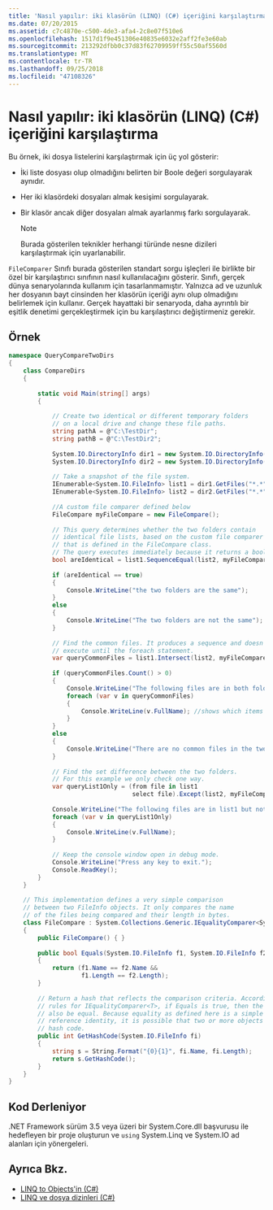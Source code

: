 ```yaml
---
title: 'Nasıl yapılır: iki klasörün (LINQ) (C#) içeriğini karşılaştırma'
ms.date: 07/20/2015
ms.assetid: c7c4870e-c500-4de3-afa4-2c8e07f510e6
ms.openlocfilehash: 1517d1f9e451306e40835e6032e2aff2fe3e60ab
ms.sourcegitcommit: 213292dfbb0c37d83f62709959ff55c50af5560d
ms.translationtype: MT
ms.contentlocale: tr-TR
ms.lasthandoff: 09/25/2018
ms.locfileid: "47108326"
---
```

# <a name="how-to-compare-the-contents-of-two-folders-linq-c"></a>Nasıl yapılır: iki klasörün (LINQ) (C#) içeriğini karşılaştırma
Bu örnek, iki dosya listelerini karşılaştırmak için üç yol gösterir:  
  
-   İki liste dosyası olup olmadığını belirten bir Boole değeri sorgulayarak aynıdır.  
  
-   Her iki klasördeki dosyaları almak kesişimi sorgulayarak.  
  
-   Bir klasör ancak diğer dosyaları almak ayarlanmış farkı sorgulayarak.  
  
    > [!NOTE]
    >  Burada gösterilen teknikler herhangi türünde nesne dizileri karşılaştırmak için uyarlanabilir.  
  
 `FileComparer` Sınıfı burada gösterilen standart sorgu işleçleri ile birlikte bir özel bir karşılaştırıcı sınıfının nasıl kullanılacağını gösterir. Sınıfı, gerçek dünya senaryolarında kullanım için tasarlanmamıştır. Yalnızca ad ve uzunluk her dosyanın bayt cinsinden her klasörün içeriği aynı olup olmadığını belirlemek için kullanır. Gerçek hayattaki bir senaryoda, daha ayrıntılı bir eşitlik denetimi gerçekleştirmek için bu karşılaştırıcı değiştirmeniz gerekir.  
  
## <a name="example"></a>Örnek  
  
```csharp  
namespace QueryCompareTwoDirs  
{  
    class CompareDirs  
    {  
  
        static void Main(string[] args)  
        {  
  
            // Create two identical or different temporary folders   
            // on a local drive and change these file paths.  
            string pathA = @"C:\TestDir";  
            string pathB = @"C:\TestDir2";  
  
            System.IO.DirectoryInfo dir1 = new System.IO.DirectoryInfo(pathA);  
            System.IO.DirectoryInfo dir2 = new System.IO.DirectoryInfo(pathB);  
  
            // Take a snapshot of the file system.  
            IEnumerable<System.IO.FileInfo> list1 = dir1.GetFiles("*.*", System.IO.SearchOption.AllDirectories);  
            IEnumerable<System.IO.FileInfo> list2 = dir2.GetFiles("*.*", System.IO.SearchOption.AllDirectories);  
  
            //A custom file comparer defined below  
            FileCompare myFileCompare = new FileCompare();  
  
            // This query determines whether the two folders contain  
            // identical file lists, based on the custom file comparer  
            // that is defined in the FileCompare class.  
            // The query executes immediately because it returns a bool.  
            bool areIdentical = list1.SequenceEqual(list2, myFileCompare);  
  
            if (areIdentical == true)  
            {  
                Console.WriteLine("the two folders are the same");  
            }  
            else  
            {  
                Console.WriteLine("The two folders are not the same");  
            }  
  
            // Find the common files. It produces a sequence and doesn't   
            // execute until the foreach statement.  
            var queryCommonFiles = list1.Intersect(list2, myFileCompare);  
  
            if (queryCommonFiles.Count() > 0)  
            {  
                Console.WriteLine("The following files are in both folders:");  
                foreach (var v in queryCommonFiles)  
                {  
                    Console.WriteLine(v.FullName); //shows which items end up in result list  
                }  
            }  
            else  
            {  
                Console.WriteLine("There are no common files in the two folders.");  
            }  
  
            // Find the set difference between the two folders.  
            // For this example we only check one way.  
            var queryList1Only = (from file in list1  
                                  select file).Except(list2, myFileCompare);  
  
            Console.WriteLine("The following files are in list1 but not list2:");  
            foreach (var v in queryList1Only)  
            {  
                Console.WriteLine(v.FullName);  
            }  
  
            // Keep the console window open in debug mode.  
            Console.WriteLine("Press any key to exit.");  
            Console.ReadKey();  
        }  
    }  
  
    // This implementation defines a very simple comparison  
    // between two FileInfo objects. It only compares the name  
    // of the files being compared and their length in bytes.  
    class FileCompare : System.Collections.Generic.IEqualityComparer<System.IO.FileInfo>  
    {  
        public FileCompare() { }  
  
        public bool Equals(System.IO.FileInfo f1, System.IO.FileInfo f2)  
        {  
            return (f1.Name == f2.Name &&  
                    f1.Length == f2.Length);  
        }  
  
        // Return a hash that reflects the comparison criteria. According to the   
        // rules for IEqualityComparer<T>, if Equals is true, then the hash codes must  
        // also be equal. Because equality as defined here is a simple value equality, not  
        // reference identity, it is possible that two or more objects will produce the same  
        // hash code.  
        public int GetHashCode(System.IO.FileInfo fi)  
        {  
            string s = String.Format("{0}{1}", fi.Name, fi.Length);  
            return s.GetHashCode();  
        }  
    }  
}  
```  
  
## <a name="compiling-the-code"></a>Kod Derleniyor  
 .NET Framework sürüm 3.5 veya üzeri bir System.Core.dll başvurusu ile hedefleyen bir proje oluşturun ve `using` System.Linq ve System.IO ad alanları için yönergeleri.  
  
## <a name="see-also"></a>Ayrıca Bkz.

- [LINQ to Objects'in (C#)](../../../../csharp/programming-guide/concepts/linq/linq-to-objects.md)  
- [LINQ ve dosya dizinleri (C#)](../../../../csharp/programming-guide/concepts/linq/linq-and-file-directories.md)
